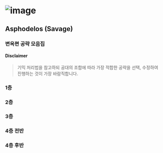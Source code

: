 # ![image](https://user-images.githubusercontent.com/105226963/167441180-5abe4c2b-96d5-45e1-8e78-c1723a4976bd.png)
## Asphodelos (Savage)
### 변옥편 공략 모음집
#### Disclaimer
> 기믹 처리법을 참고하되 공대의 조합에 따라 가장 적합한 공략을 선택, 수정하여 진행하는 것이 가장 바람직합니다.

### 1층
### 2층
### 3층
### 4층 전반
### 4층 후반
